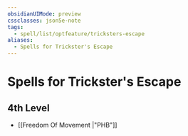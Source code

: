 ```yaml
---
obsidianUIMode: preview
cssclasses: json5e-note
tags:
  - spell/list/optfeature/tricksters-escape
aliases:
  - Spells for Trickster's Escape
---
```

# Spells for Trickster's Escape

## 4th Level

- [[Freedom Of Movement \|"PHB"]]
